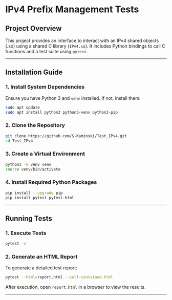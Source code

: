 # IPv4 Prefix Management Tests

## Project Overview

This project provides an interface to interact with an IPv4 shared objects (.so) using a shared C library (`IPv4.so`). It includes Python bindings to call C functions and a test suite using `pytest`.

---

## Installation Guide

### 1. Install System Dependencies

Ensure you have Python 3 and `venv` installed. If not, install them:

```bash
sudo apt update
sudo apt install python3 python3-venv python3-pip
```

### 2. Clone the Repository

```bash
git clone https://github.com/S-Kaminski/Test_IPv4.git
cd Test_IPv4
```

### 3. Create a Virtual Environment

```bash
python3 -m venv venv
source venv/bin/activate 
```

### 4. Install Required Python Packages

```bash
pip install --upgrade pip
pip install pytest pytest-html
```

---

## Running Tests

### 1. Execute Tests

```bash
pytest -v
```

### 2. Generate an HTML Report

To generate a detailed test report:

```bash
pytest --html=report.html --self-contained-html
```

After execution, open `report.html` in a browser to view the results.

---
